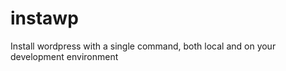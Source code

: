 instawp
=======

Install wordpress with a single command, both local and on your development environment